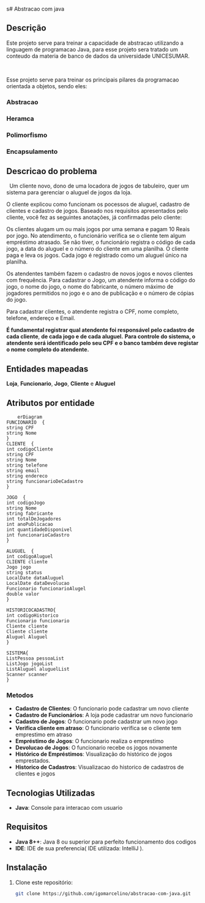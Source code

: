 s# Abstracao com java

## Descrição
Este projeto serve para treinar a capacidade de abstracao utilizando a linguagem de programacao Java, para esse projeto sera tratado um conteudo da materia de banco de dados da universidade UNICESUMAR.

&nbsp;

Esse projeto serve para treinar os principais pilares da programacao orientada a objetos, sendo eles:

### Abstracao
### Heramca
### Polimorfismo
### Encapsulamento

## Descricao do problema

&nbsp;
Um cliente novo, dono de uma locadora de jogos de tabuleiro, quer um sistema para gerenciar o aluguel de jogos da loja.

O cliente explicou como funcionam os pocessos de aluguel, cadastro de clientes e cadastro de jogos. Baseado nos requisitos apresentados pelo cliente, você fez as seguintes anotações, já confirmadas pelo cliente:

Os clientes alugam um ou mais jogos por uma semana e pagam 10 Reais por jogo. No atendimento, o funcionário verifica se o cliente tem algum empréstimo atrasado. Se não tiver, o funcionário registra o código de cada jogo, a data do aluguel e o número do cliente em uma planilha. O cliente paga e leva os jogos. Cada jogo é registrado como um aluguel único na planilha.

Os atendentes também fazem o cadastro de novos jogos e novos clientes com frequência. Para cadastrar o Jogo, um atendente informa o código do jogo, o nome do jogo, o nome do fabricante, o número máximo de jogadores permitidos no jogo e o ano de publicação e o número de cópias do jogo.

Para cadastrar clientes, o atendente registra o CPF, nome completo, telefone, endereço e Email.

**É fundamental registrar qual atendente foi responsável pelo cadastro de cada cliente**, **de cada jogo e de cada aluguel.** **Para controle do sistema, o atendente será identificado pelo seu CPF e o banco também deve registar o nome completo do atendente.**

## Entidades mapeadas

**Loja**, **Funcionario**, **Jogo**, **Cliente** e **Aluguel**
## Atributos por entidade

```mermaid
	erDiagram
FUNCIONARIO  {
string CPF
string Nome
}
CLIENTE  {
int codigoCliente
string CPF
string Nome
string telefone
string email
string endereco
string funcionarioDeCadastro
}
  
JOGO  {
int codigoJogo
string Nome
string fabricante
int totalDeJogadores
int anoPublicacao
int quantidadeDisponivel
int funcionarioCadastro
}

ALUGUEL  {
int codigoAluguel
CLIENTE cliente
Jogo jogo
string status
LocalDate dataAluguel
LocalDate dataDevolucao
Funcionario funcionarioAlugel
double valor
}

HISTORICOCADASTRO{
int codigoHistorico
Funcionario funcionario
Cliente cliente
Cliente cliente
Aluguel Aluguel
}

SISTEMA{
ListPessoa pessoaList
ListJogo jogoList
ListAluguel aluguelList
Scanner scanner
}

```

### Metodos

- **Cadastro de Clientes**: O funcionario pode cadastrar um novo cliente
- **Cadastro de Funcionários**: A loja pode cadastrar um novo funcionario
- **Cadastro de Jogos**: O funcionario pode cadastrar um novo jogo
- **Verifica cliente em atraso**: O funcionario verifica se o cliente tem emprestimo em atraso
- **Empréstimo de Jogos**: O funcionario realiza o emprestimo
- **Devolucao de Jogos**: O funcionario recebe os jogos novamente
- **Histórico de Empréstimos**: Visualização do histórico de jogos emprestados.
- **Historico de Cadastros**: Visualizacao do historico de cadastros de clientes e jogos

## Tecnologias Utilizadas

- **Java**: Console para interacao com usuario

## Requisitos

- **Java 8++**: Java 8 ou superior para perfeito funcionamento dos codigos
- **IDE**: IDE de sua preferencia( IDE utilizada: IntelliJ ).

## Instalação

1. Clone este repositório:
   ```bash
   git clone https://github.com/igomarcelino/abstracao-com-java.git

